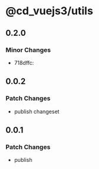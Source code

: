 # @cd_vuejs3/utils

## 0.2.0

### Minor Changes

- 718dffc:

## 0.0.2

### Patch Changes

- publish changeset

## 0.0.1

### Patch Changes

- publish
